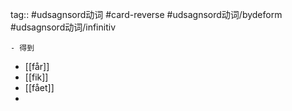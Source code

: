 tag:: #udsagnsord动词 #card-reverse #udsagnsord动词/bydeform #udsagnsord动词/infinitiv

	- 得到
- [[får]]
- [[fik]]
- [[fået]]
-